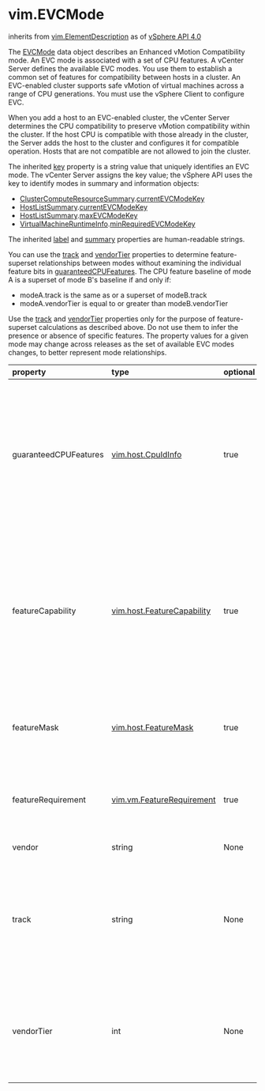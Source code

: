 vim.EVCMode
===========
inherits from [vim.ElementDescription](docs/vim.ElementDescription.md)
as of [vSphere API 4.0](vim.version.md#vim.version.version5)


The <a href="vim.EVCMode.md">EVCMode</a> data object describes an Enhanced vMotion Compatibility mode.   An EVC mode is associated with a set of CPU features. A vCenter Server defines   the available EVC modes. You use them to establish a common set of features   for compatibility between hosts in a cluster. An EVC-enabled cluster supports   safe vMotion of virtual machines across a range of CPU generations.   You must use the vSphere Client to configure EVC.   <p>   When you add a host to an EVC-enabled cluster, the vCenter Server determines   the CPU compatibility to preserve vMotion compatibility within the cluster.   If the host CPU is compatible with those already in the cluster, the Server   adds the host to the cluster and configures it for compatible operation.   Hosts that are not compatible are not allowed to join the cluster.   <p>   The inherited <a href="vim.ElementDescription.md#key">key</a> property is a string value   that uniquely identifies an EVC mode. The vCenter Server assigns   the key value; the vSphere API uses the key to identify modes   in summary and information objects:   <ul>     <li><a href="vim.ClusterComputeResource.Summary.md">ClusterComputeResourceSummary</a>.<a href="vim.ClusterComputeResource.Summary.md#currentEVCModeKey">currentEVCModeKey</a></li>     <li><a href="vim.host.Summary.md">HostListSummary</a>.<a href="vim.host.Summary.md#currentEVCModeKey">currentEVCModeKey</a></li>     <li><a href="vim.host.Summary.md">HostListSummary</a>.<a href="vim.host.Summary.md#maxEVCModeKey">maxEVCModeKey</a></li>     <li><a href="vim.vm.RuntimeInfo.md">VirtualMachineRuntimeInfo</a>.<a href="vim.vm.RuntimeInfo.md#minRequiredEVCModeKey">minRequiredEVCModeKey</a></li>   </ul>   <p>   The inherited <a href="vim.Description.md#label">label</a> and <a href="vim.Description.md#summary">summary</a>   properties are human-readable strings.   <p>   You can use the <a href="vim.EVCMode.md#track">track</a> and <a href="vim.EVCMode.md#vendorTier">vendorTier</a> properties to determine   feature-superset relationships between modes without examining the   individual feature bits in <a href="vim.EVCMode.md#guaranteedCPUFeatures">guaranteedCPUFeatures</a>.   The CPU feature baseline of mode A is a superset of mode B's baseline   if and only if:   <ul>   <li>modeA.track is the same as or a superset of modeB.track</li>   <li>modeA.vendorTier is equal to or greater than modeB.vendorTier</li>   </ul>   Use the <a href="vim.EVCMode.md#track">track</a> and <a href="vim.EVCMode.md#vendorTier">vendorTier</a> properties only for the   purpose of feature-superset calculations as described above. Do not use   them to infer the presence or absence of specific features. The   property values for a given mode may change across releases   as the set of available EVC modes changes, to better represent mode   relationships.

| property | type | optional | priv | desc |
|:---------|:-----|:---------|:-----|:-----|
| guaranteedCPUFeatures | [vim.host.CpuIdInfo](vim.host.CpuIdInfo.md "vim.host.CpuIdInfo") | true | None | Describes the CPU feature baseline associated with the EVC mode.  On the cluster where a particular EVC mode is configured,  those CPU features are guaranteed, either because the host  hardware naturally matches those features or because CPU feature override  is used to mask out differences and enforce a match. |
| featureCapability | [vim.host.FeatureCapability](vim.host.FeatureCapability.md "vim.host.FeatureCapability") | true | None | Describes the feature capability baseline associated with the EVC mode.  On the cluster where a particular EVC mode is configured,  these features capabilities are guaranteed, either because the host  hardware naturally matches those features or because feature masks  are used to mask out differences and enforce a match. |
| featureMask | [vim.host.FeatureMask](vim.host.FeatureMask.md "vim.host.FeatureMask") | true | None | The masks (modifications to a host's feature capabilities) that limit a  host's capabilities to that of the EVC mode baseline. |
| featureRequirement | [vim.vm.FeatureRequirement](vim.vm.FeatureRequirement.md "vim.vm.FeatureRequirement") | true | None | The conditions that must be true of a host's feature capabilities in order  for the host to meet the minimum requirements of the EVC mode baseline. |
| vendor | string | None | None | CPU hardware vendor required for this mode. |
| track | string | None | None | Identifiers for feature groups that are at least partially present in   the <a href="vim.EVCMode.md#guaranteedCPUFeatures">guaranteedCPUFeatures</a> array for this mode.   Use this property to compare track values from two modes.   Do not use this property to determine the presence or absence of   specific features. |
| vendorTier | int | None | None | Index for ordering the set of modes that apply to a given CPU vendor.   Use this property to compare vendor tier values from two modes.   Do not use this property to determine the presence or absence   of specific features. |


